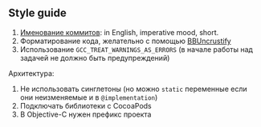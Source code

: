 Style guide
-----

1. [Именование коммитов](http://chris.beams.io/posts/git-commit/#seven-rules): in English, imperative mood, short.
1. Форматирование кода, желательно с помощью [BBUncrustify](http://chris.beams.io/posts/git-commit/#seven-rules)
2. Использование `GCC_TREAT_WARNINGS_AS_ERRORS` (в начале работы над задачей не должно быть предупреждений)


Архитектура:

1. Не использовать синглетоны (но можно `static` переменные если они неизменяемые и в `@implementation`)
1. Подключать библиотеки с CocoaPods
2. В Objective-C нужен префикс проекта


